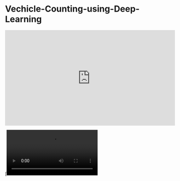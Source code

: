 # Vechicle-Counting-using-Deep-Learning

<iframe width="560" height="315" src="https://github.com/ASWIN-01s/Vechicle-Counting-using-Deep-Learning/blob/main/Vehicle-Counting-Results.mp4" frameborder="0" allowfullscreen></iframe>

[![Watch the video](https://github.com/ASWIN-01s/Vechicle-Counting-using-Deep-Learning/blob/main/Vehicle-Counting-Results.mp4)

